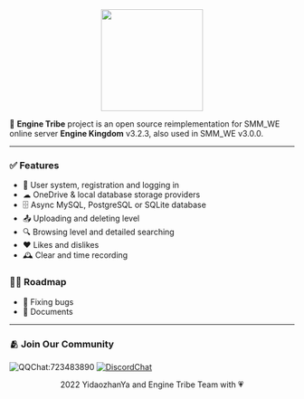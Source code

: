 <div align="center">
  <img src="https://raw.githubusercontent.com/EngineTribe/Server/main/assets/enginetribe.png" width="180px">
  <br>
</div>

📡 **Engine Tribe** project is an open source reimplementation for SMM_WE online server **Engine Kingdom** v3.2.3, also used in SMM_WE v3.0.0.

---

### ✅ Features

- 👥 User system, registration and logging in
- ☁ OneDrive & local database storage providers
- 🗄️ Async MySQL, PostgreSQL or SQLite database
- 📤 Uploading and deleting level
- 🔍 Browsing level and detailed searching
- ❤ Likes and dislikes
- 🕰️ Clear and time recording

### 🚵‍♀️ Roadmap

- 🐛 Fixing bugs
- 📗 Documents

<!--
### 🕰️ Legacy Client Support

Engine Tribe also has limited support to patched 3.1.1 "legacy" client. To play with 3.1.1 client, you have to modify legacy routes to 3.2.3 ones.
-->

---

### 🫂 Join Our Community

![QQChat:723483890](https://img.shields.io/badge/QQ%20Group-723483890-faad01?style=flat&logo=tencentqq) [![DiscordChat](https://img.shields.io/badge/Discord-Chat-5865f2?style=flat&logo=discord)](https://discord.gg/enginekingdom)

<div align="center">2022 YidaozhanYa and Engine Tribe Team with 💗</div>
